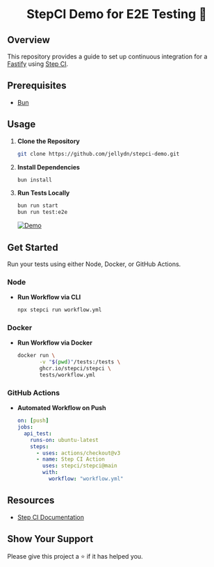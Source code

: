 <h1 align="center">StepCI Demo for E2E Testing 👋</h1>

## Overview

This repository provides a guide to set up continuous integration for a [Fastify](https://fastify.dev/docs/latest/Reference/TypeScript/) using [Step CI](https://stepci.com/#get-started).

## Prerequisites

- [Bun](https://bun.sh/)

## Usage

1. **Clone the Repository**
    ```bash
    git clone https://github.com/jellydn/stepci-demo.git
    ```
  
2. **Install Dependencies**
    ```bash
    bun install
    ```
  
3. **Run Tests Locally**
    ```bash
    bun run start
    bun run test:e2e
    ```

    [![Demo](https://i.gyazo.com/10b1e6a520bac9044e4db5d5faacebb4.gif)](https://gyazo.com/10b1e6a520bac9044e4db5d5faacebb4)

## Get Started

Run your tests using either Node, Docker, or GitHub Actions.

### Node

- **Run Workflow via CLI**
    ```bash
    npx stepci run workflow.yml
    ```

### Docker

- **Run Workflow via Docker**
    ```bash
    docker run \
           -v "$(pwd)"/tests:/tests \
           ghcr.io/stepci/stepci \
           tests/workflow.yml
    ```

### GitHub Actions

- **Automated Workflow on Push**
    ```yaml
    on: [push]
    jobs:
      api_test:
        runs-on: ubuntu-latest
        steps:
          - uses: actions/checkout@v3
          - name: Step CI Action
            uses: stepci/stepci@main
            with:
              workflow: "workflow.yml"
    ```

## Resources

- [Step CI Documentation](https://docs.stepci.com/guides/concepts.html)

## Show Your Support

Please give this project a ⭐️ if it has helped you.
